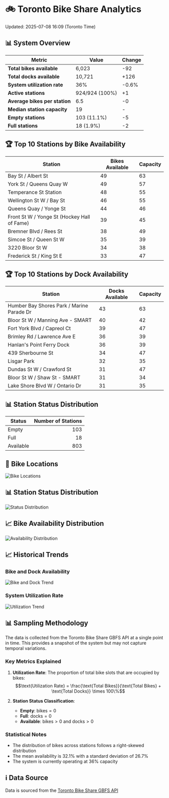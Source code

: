 # 🚲 Toronto Bike Share Analytics

Updated: 2025-07-08 16:09 (Toronto Time)

## 📊 System Overview
| Metric | Value | Change |
|--------|-------|--------|
| **Total bikes available** | 6,023 | -92 |
| **Total docks available** | 10,721 | +126 |
| **System utilization rate** | 36% | -0.6% |
| **Active stations** | 924/924 (100%) | +1 |
| **Average bikes per station** | 6.5 | -0 |
| **Median station capacity** | 19 | - |
| **Empty stations** | 103 (11.1%) | -5 |
| **Full stations** | 18 (1.9%) | -2 |

## 🏆 Top 10 Stations by Bike Availability
| Station | Bikes Available | Capacity |
|---------|-----------------|----------|
| Bay St / Albert St | 49 | 63 |
| York St / Queens Quay W | 49 | 57 |
| Temperance St Station | 48 | 55 |
| Wellington St W / Bay St | 46 | 55 |
| Queens Quay / Yonge St | 44 | 46 |
| Front St W / Yonge St (Hockey Hall of Fame) | 39 | 45 |
| Bremner Blvd / Rees St | 38 | 49 |
| Simcoe St / Queen St W | 35 | 39 |
| 3220 Bloor St W | 34 | 38 |
| Frederick St / King St E | 33 | 47 |

## 🏆 Top 10 Stations by Dock Availability
| Station | Docks Available | Capacity |
|---------|-----------------|----------|
| Humber Bay Shores Park / Marine Parade Dr | 43 | 63 |
| Bloor St W / Manning Ave - SMART | 40 | 42 |
| Fort York  Blvd / Capreol Ct | 39 | 47 |
| Brimley Rd / Lawrence Ave E  | 36 | 39 |
| Hanlan's Point Ferry Dock | 36 | 39 |
| 439 Sherbourne St | 34 | 47 |
| Lisgar Park | 32 | 35 |
| Dundas St W / Crawford St | 31 | 47 |
| Bloor St W / Shaw St - SMART | 31 | 34 |
| Lake Shore Blvd W / Ontario Dr | 31 | 35 |

## 📊 Station Status Distribution
| Status     | Number of Stations |
|------------|-------------------:|
| Empty      | 103 |
| Full       | 18 |
| Available  | 803 |

## 📍 Bike Locations
![Bike Locations](docs/plots/location_plot.png)

## 📊 Station Status Distribution
![Status Distribution](docs/plots/status_distribution.png)

## 📈 Bike Availability Distribution
![Availability Distribution](docs/plots/availability_dist.png)

## 📈 Historical Trends
### Bike and Dock Availability
![Bike and Dock Trend](docs/plots/time_series/bike_dock_trend.png)

### System Utilization Rate
![Utilization Trend](docs/plots/time_series/utilization_trend.png)

## 📊 Sampling Methodology
The data is collected from the Toronto Bike Share GBFS API at a single point in time. This provides a snapshot of the system but may not capture temporal variations.

### Key Metrics Explained
1. **Utilization Rate**: The proportion of total bike slots that are occupied by bikes:
   $$\text{Utilization Rate} = \frac{\text{Total Bikes}}{\text{Total Bikes} + \text{Total Docks}} \times 100\%$$

2. **Station Status Classification**:
   - **Empty**: $\text{bikes} = 0$
   - **Full**: $\text{docks} = 0$
   - **Available**: $\text{bikes} > 0$ and $\text{docks} > 0$

### Statistical Notes
- The distribution of bikes across stations follows a right-skewed distribution
- The mean availability is 32.1% with a standard deviation of 26.7%
- The system is currently operating at 36% capacity

## ℹ️ Data Source
Data is sourced from the [Toronto Bike Share GBFS API](https://tor.publicbikesystem.net/ube/gbfs/v1/en/station_status)
